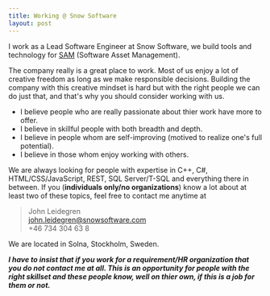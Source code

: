 ```yaml
---
title: Working @ Snow Software
layout: post
---
```


I work as a Lead Software Engineer at Snow Software, we build tools and 
technology for [SAM][1] (Software Asset Management).

The company really is a great place to work. Most of us enjoy a lot of creative freedom
as long as we make responsible decisions. 
Building the company with this creative mindset is hard but with the right people
we can do just that, and that's why you should consider working with us.

 * I believe people who are really passionate about thier work have more to offer.
 * I believe in skillful people with both breadth and depth.
 * I believe in people whom are self-improving (motived to realize one's full potential).
 * I believe in those whom enjoy working with others.

We are always looking for people with expertise in C++, C#, HTML/CSS/JavaScript, REST, SQL Server/T-SQL and
everything there in between. If you (**individuals only/no organizations**) know a lot about at least two of these topics, feel free to contact me anytime at

> John Leidegren  
> [john.leidegren@snowsoftware.com](mailto:john.leidegren@snowsoftware.com)  
> +46 734 304 63 8

We are located in Solna, Stockholm, Sweden.

***I have to insist that if you work for a requirement/HR organization that you do not contact me at all. This is an opportunity for people with the right skillset and these people know, well on thier own, if this is a job for them or not.***

[1]: http://en.wikipedia.org/wiki/Software_asset_management
